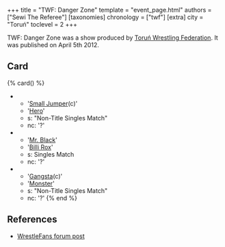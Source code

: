 +++
title = "TWF: Danger Zone"
template = "event_page.html"
authors = ["Sewi The Referee"]
[taxonomies]
chronology = ["twf"]
[extra]
city = "Toruń"
toclevel = 2
+++

TWF: Danger Zone was a show produced by [Toruń Wrestling Federation](@/o/twf.md). It was published on April 5th 2012.

## Card

{% card() %}
- - '[Small Jumper](@/w/small-jumper.md)(c)'
  - '[Hero](@/w/pj-blake.md)'
  - s: "Non-Title Singles Match"
  - nc: '?'
- - '[Mr. Black](@/w/mr-black.md)'
  - '[Billi Rox](@/w/corin-mear.md)'
  - s: Singles Match
  - nc: '?'
- - '[Gangsta](@/w/gangsta.md)(c)'
  - '[Monster](@/w/chris-hunter.md)'
  - s: "Non-Title Singles Match"
  - nc: '?'
{% end %}

## References 

* [WrestleFans forum post](https://wrestlefans.pl/forum/viewtopic.php?f=59&t=28857)
